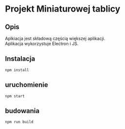 # Projekt Miniaturowej tablicy
## Opis <br>
Aplkiacja jest składową częścią większej aplikacji.<br>
Aplikacja wykorzystuje Electron i JS.
## Instalacja
```
npm install
```
## uruchomienie
```
npm start
```
## budowania
```
npm run build
```


 
